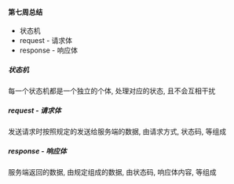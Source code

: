 #### 第七周总结
+ 状态机
+ request - 请求体
+ response - 响应体



##### 状态机
每一个状态机都是一个独立的个体, 处理对应的状态, 且不会互相干扰

##### request - 请求体
发送请求时按照规定的发送给服务端的数据, 由请求方式, 状态码, 等组成

##### response - 响应体
服务端返回的数据, 由规定组成的数据, 由状态码, 响应体内容, 等组成
